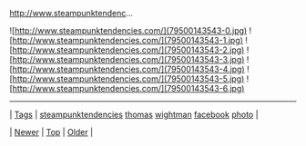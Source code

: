 <!--
title: http
date: 2020-06-28T15:27:00.268Z
tags: steampunktendencies, thomas, wightman, facebook, photo
-->


http://www.steampunktendenc...

![http://www.steampunktendencies.com/](79500143543-0.jpg)
![http://www.steampunktendencies.com/](79500143543-1.jpg)
![http://www.steampunktendencies.com/](79500143543-2.jpg)
![http://www.steampunktendencies.com/](79500143543-3.jpg)
![http://www.steampunktendencies.com/](79500143543-4.jpg)
![http://www.steampunktendencies.com/](79500143543-5.jpg)
![http://www.steampunktendencies.com/](79500143543-6.jpg)

<!--BOTTOM-POST-NAVIGATION-->
---

| [Tags](tags.md) | [steampunktendencies](tag-steampunktendencies.md) [thomas](tag-thomas.md) [wightman](tag-wightman.md) [facebook](tag-facebook.md) [photo](tag-photo.md) |

| [Newer](79500043395.md) | [Top](index.md) | [Older](79637265622.md) |